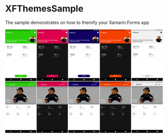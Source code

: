 # XFThemesSample
The sample demonstrates on how to themify your Xamarin.Forms app

![alt text](https://github.com/MGohil/XFThemesSample/blob/master/Arts/AllThemes.png)
